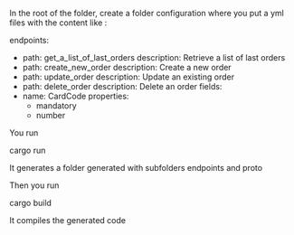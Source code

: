 

In the root of the folder, create a folder configuration where you put a yml files with the content like :

endpoints:
- path: get_a_list_of_last_orders
  description: Retrieve a list of last orders
- path: create_new_order
  description: Create a new order
- path: update_order
  description: Update an existing order
- path: delete_order
  description: Delete an order
fields:
- name: CardCode
  properties:
  - mandatory
  - number


You run 

cargo run

It generates a folder generated with subfolders endpoints and proto



Then you run 

cargo build


It compiles the generated code
